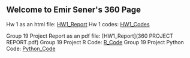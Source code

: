 ## Welcome to Emir Sener's 360 Page

Hw 1 as an html file: [HW1_Report](360Hw1.html)
Hw 1 codes: [HW1_Codes](360Hw1Code.r)

Group 19 Project Report as an pdf file: [HW1_Report](360 PROJECT REPORT.pdf)
Group 19 Project R Code: [R_Code](360projectt.Rmd)
Group 19 Project Python Code: [Python_Code](360_proje_python.ipynb)